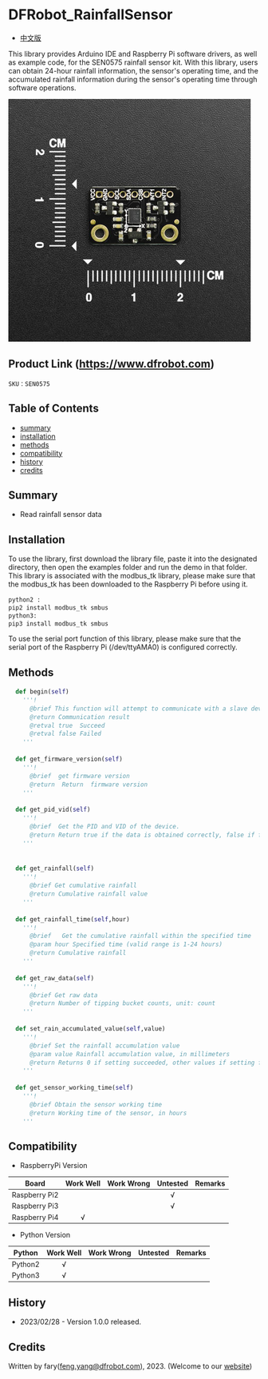 DFRobot_RainfallSensor
===========================

- [中文版](./README_CN.md)

This library provides Arduino IDE and Raspberry Pi software drivers, as well as example code, for the SEN0575 rainfall sensor kit. With this library, users can obtain 24-hour rainfall information, the sensor's operating time, and the accumulated rainfall information during the sensor's operating time through software operations.

![产品效果图](../resources/images/SEN0575.png)

## Product Link (https://www.dfrobot.com)

    SKU：SEN0575

## Table of Contents

  * [summary](#summary)
  * [installation](#installation)
  * [methods](#methods)
  * [compatibility](#compatibility)
  * [history](#history)
  * [credits](#credits)

## Summary
* Read rainfall sensor data

## Installation

To use the library, first download the library file, paste it into the designated directory, then open the examples folder and run the demo in that folder. This library is associated with the modbus_tk library, please make sure that the modbus_tk has been downloaded to the Raspberry Pi before using it.
```shell
python2 : 
pip2 install modbus_tk smbus
python3:
pip3 install modbus_tk smbus
```
To use the serial port function of this library, please make sure that the serial port of the Raspberry Pi (/dev/ttyAMA0) is configured correctly.
## Methods

```python
  def begin(self)
    '''!
      @brief This function will attempt to communicate with a slave device and determine if the communication is successful based on the return value.
      @return Communication result
      @retval true  Succeed
      @retval false Failed
    '''

  def get_firmware_version(self)
    '''!
      @brief  get firmware version
      @return  Return  firmware version
    '''

  def get_pid_vid(self)
    '''!
      @brief  Get the PID and VID of the device.
      @return Return true if the data is obtained correctly, false if failed or incorrect data.
    '''


  def get_rainfall(self)
    '''!
      @brief Get cumulative rainfall
      @return Cumulative rainfall value
    '''

  def get_rainfall_time(self,hour)
    '''!
      @brief   Get the cumulative rainfall within the specified time
      @param hour Specified time (valid range is 1-24 hours)
      @return Cumulative rainfall
    '''

  def get_raw_data(self)
    '''!
      @brief Get raw data
      @return Number of tipping bucket counts, unit: count
    '''

  def set_rain_accumulated_value(self,value)
    '''!
      @brief Set the rainfall accumulation value
      @param value Rainfall accumulation value, in millimeters
      @return Returns 0 if setting succeeded, other values if setting failed
    '''

  def get_sensor_working_time(self)
    '''!
      @brief Obtain the sensor working time
      @return Working time of the sensor, in hours
    '''
```

## Compatibility

* RaspberryPi Version

| Board        | Work Well | Work Wrong | Untested | Remarks |
| ------------ | :-------: | :--------: | :------: | ------- |
| Raspberry Pi2 |           |            |    √     |         |
| Raspberry Pi3 |           |            |    √     |         |
| Raspberry Pi4 |       √   |            |          |         |

* Python Version

| Python  | Work Well | Work Wrong | Untested | Remarks |
| ------- | :-------: | :--------: | :------: | ------- |
| Python2 |     √     |            |          |         |
| Python3 |     √     |            |          |         |

## History

- 2023/02/28 - Version 1.0.0 released.

## Credits

Written by fary(feng.yang@dfrobot.com), 2023. (Welcome to our [website](https://www.dfrobot.com/))
